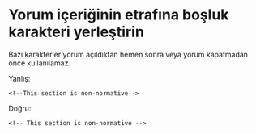 # Yorum içeriğinin etrafına boşluk karakteri yerleştirin

Bazı karakterler yorum açıldıktan hemen sonra veya yorum kapatmadan önce kullanılamaz.

Yanlış:

```
<!--This section is non-normative-->
```

Doğru:

```
<!-- This section is non-normative -->
```
